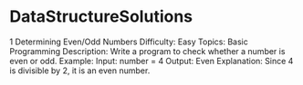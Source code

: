 # DataStructureSolutions
1 Determining Even/Odd Numbers
 Difficulty: Easy
 Topics: Basic Programming
 Description: Write a program to check whether a number is even or odd.
 Example:
 Input: number = 4
 Output: Even
 Explanation: Since 4 is divisible by 2, it is an even number.